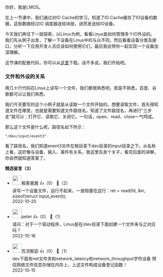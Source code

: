 你好，我是LMOS。

在上一节课中，我们通过对IO Cache的学习，知道了IO Cache缓存了IO设备的数据，这些数据经过IO 调度器送给块层，进而发送给IO设备。

今天我们再往下一层探索，以Linux为例，看看Linux是如何管理多个IO外设的。我们先从例子出发，了解一下设备在Linux中的与众不同，然后看看设备分类及接口，分析一下应用开发人员应该如何使用它们，最后我会带你一起实现一个设备加深理解。

这节课的配套代码，你可以从[这里](https://gitee.com/lmos/Geek-time-computer-foundation/tree/master/lesson32)下载。话不多说，我们开始吧。

### 文件和外设的关系

用几十行代码在Linux上读写一个文件，我们都很熟悉吧。若是不熟悉，百度、谷歌都可以让我们熟悉。

我们今天要写的这个小例子就是从读取一个文件开始的。想要读取文件，首先得知道文件在哪里，也就是需要知道文件路径名，知道了文件路径名，再进行“三步走”就可以：打开它、读取它、关闭它。一句话，open、read、close一气呵成。

那么这个文件是什么呢，路径名如下所示：

```plain
"/dev/input/event3"
```

看了路径名，我们知道enent3文件在根目录下dev目录的input目录之下。从名称上看，这好像与设备、输入、事件有关系，我这里先卖个关子，看完后面的讲解，你自然就知道答案了。
<div><strong>精选留言（3）</strong></div><ul>
<li><img src="https://static001.geekbang.org/account/avatar/00/2c/c7/89/16437396.jpg" width="30px"><span>极客酱酱</span> 👍（0） 💬（2）<div>读写一个设备文件，运行不起来，一直阻塞在这行：ret = read(fd, &amp;in, sizeof(struct input_event));</div>2022-10-20</li><br/><li><img src="https://static001.geekbang.org/account/avatar/00/10/25/87/f3a69d1b.jpg" width="30px"><span>peter</span> 👍（0） 💬（1）<div>请问：对于一个驱动程序，Linux是在&#47;dev目录下面创建一个文件来与之对应吗？</div>2022-10-16</li><br/><li><img src="https://static001.geekbang.org/account/avatar/00/29/a6/ad/e65aec4c.jpg" width="30px"><span>苏流郁宓</span> 👍（0） 💬（1）<div>dev下面有net文件夹和network_latency和network_throughput字符设备
预估网络文件信息存储在内存上，上述文件构成设备登记函数！</div>2022-10-15</li><br/>
</ul>